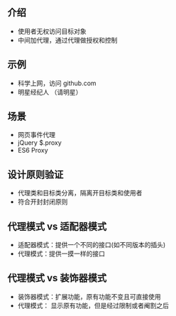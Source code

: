 ## 介绍
- 使用者无权访问目标对象
- 中间加代理，通过代理做授权和控制

## 示例
- 科学上网，访问 github.com
- 明星经纪人 （请明星）

## 场景
- 网页事件代理
- jQuery $.proxy
- ES6 Proxy

## 设计原则验证
- 代理类和目标类分离，隔离开目标类和使用者
- 符合开封封闭原则


## 代理模式  vs  适配器模式
- 适配器模式：提供一个不同的接口(如不同版本的插头)
- 代理模式：提供一摸一样的接口

## 代理模式  vs  装饰器模式
- 装饰器模式：扩展功能，原有功能不变且可直接使用
- 代理模式： 显示原有功能，但是经过限制或者阉割之后